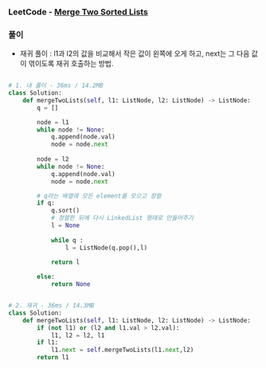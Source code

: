 ### LeetCode - [Merge Two Sorted Lists](https://leetcode.com/problems/merge-two-sorted-lists/submissions/)

### 풀이

* 재귀 풀이 : l1과 l2의 값을 비교해서 작은 값이 왼쪽에 오게 하고, next는 그 다음 값이 엮이도록 재귀 호출하는 방법.

```Python

# 1. 내 풀이 - 36ms / 14.2MB
class Solution:
    def mergeTwoLists(self, l1: ListNode, l2: ListNode) -> ListNode:
        q = []

        node = l1
        while node != None:
            q.append(node.val)
            node = node.next
        
        node = l2
        while node != None:
            q.append(node.val)
            node = node.next

        # q라는 배열에 모든 element를 모으고 정렬
        if q: 
            q.sort()
            # 정렬한 뒤에 다시 LinkedList 형태로 만들어주기
            l = None
            
            while q :
                l = ListNode(q.pop(),l)

            return l
            
        else:
            return None


# 2. 재귀 - 36ms / 14.3MB
class Solution:
    def mergeTwoLists(self, l1: ListNode, l2: ListNode) -> ListNode:
        if (not l1) or (l2 and l1.val > l2.val):
            l1, l2 = l2, l1
        if l1:
            l1.next = self.mergeTwoLists(l1.next,l2)
        return l1

```